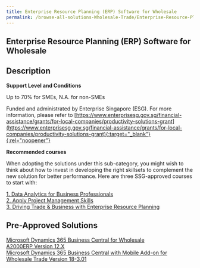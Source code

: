 ```yaml
---
title: Enterprise Resource Planning (ERP) Software for Wholesale
permalink: /browse-all-solutions-Wholesale-Trade/Enterprise-Resource-Planning--ERP--Software-for-Wholesale
---
```


## Enterprise Resource Planning (ERP) Software for Wholesale
## Description

**Support Level and Conditions**

Up to 70% for SMEs, N.A. for non-SMEs

Funded and administrated by Enterprise Singapore (ESG). For more information, please refer to
[https://www.enterprisesg.gov.sg/financial-assistance/grants/for-local-companies/productivity-solutions-grant](https://www.enterprisesg.gov.sg/financial-assistance/grants/for-local-companies/productivity-solutions-grant){:target="_blank"}{:rel="noopener"}

**Recommended courses**

When adopting the solutions under this sub-category, you might wish to think about how to invest in developing the right skillsets to complement the new solution for better performance. Here are three SSG-approved courses to start with:

<a href='https://courses.enterprisejobskills.gov.sg/Course_Internet/CourseDetail/Data-Analytics-Business-Professionals'  target='_blank' rel='noopener'>1. Data Analytics for Business Professionals</a><br>
<a href='https://courses.enterprisejobskills.gov.sg/Course_Internet/CourseDetail/WSQ-Apply-Project-Management-Skills-2'  target='_blank' rel='noopener'>2. Apply Project Management Skills</a><br>
<a href='https://courses.enterprisejobskills.gov.sg/Course_Internet/CourseDetail/Driving-Trade-Business-Enterprise-Resource-Planning-2'  target='_blank' rel='noopener'>3. Driving Trade & Business with Enterprise Resource Planning</a><br>

## Pre-Approved Solutions

<a href='/productivity-solutions-grant/solutionrepo/solution959' target='_blank'>Microsoft Dynamics 365 Business Central for Wholesale</a><br>
<a href='/productivity-solutions-grant/solutionrepo/solution2023' target='_blank'>A2000ERP Version 12.X</a><br>
<a href='/productivity-solutions-grant/solutionrepo/solution2225' target='_blank'>Microsoft Dynamics 365 Business Central with Mobile Add-on for Wholesale Trade Version 18-3.01</a><br>
